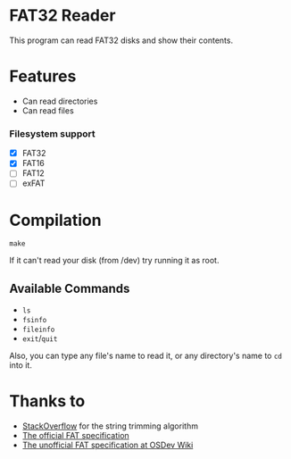 # FAT32 Reader
This program can read FAT32 disks and show their contents.

# Features
- Can read directories
- Can read files

### Filesystem support
- [x] FAT32
- [x] FAT16
- [ ] FAT12
- [ ] exFAT

# Compilation
```
make
```
If it can't read your disk (from /dev) try running it as root.

## Available Commands
- `ls`
- `fsinfo`
- `fileinfo`
- `exit`/`quit`

Also, you can type any file's name to read it, or any directory's name to `cd` into it.

# Thanks to
- [StackOverflow](https://stackoverflow.com/a/217605) for the string trimming algorithm
- [The official FAT specification](https://academy.cba.mit.edu/classes/networking_communications/SD/FAT.pdf)
- [The unofficial FAT specification at OSDev Wiki](https://wiki.osdev.org/FAT)